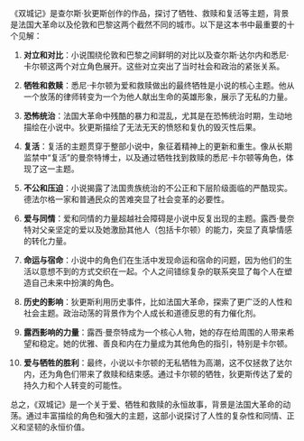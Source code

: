 《双城记》是查尔斯·狄更斯创作的作品，探讨了牺牲、救赎和复活等主题，背景是法国大革命以及伦敦和巴黎这两个截然不同的城市。以下是这本书中最重要的十个见解：

1. **对立和对比**：小说围绕伦敦和巴黎之间鲜明的对比以及查尔斯·达尔内和悉尼·卡尔顿这两个对立角色展开。这些对立突出了当时社会和政治的紧张关系。

2. **牺牲和救赎**：悉尼·卡尔顿为爱和救赎做出的最终牺牲是小说的核心主题。他从一个放荡的律师转变为一个为他人献出生命的英雄形象，展示了无私的力量。

3. **恐怖统治**：法国大革命中残酷的暴力和混乱，尤其是在恐怖统治时期，生动地描绘在小说中。狄更斯描绘了无法无天的愤怒和复仇的毁灭性后果。

4. **复活**：复活的主题贯穿于整部小说中，象征着精神上的更新和重生。像从长期监禁中“复活”的曼奈特博士，以及通过牺牲找到救赎的悉尼·卡尔顿等角色，体现了这一主题。

5. **不公和压迫**：小说揭露了法国贵族统治的不公正和下层阶级面临的严酷现实。德法尔格一家和普通民众的苦难突显了社会变革的必要性。

6. **爱与同情**：爱和同情的力量超越社会障碍是小说中反复出现的主题。露西·曼奈特对父亲坚定的爱以及她激励其他人（包括卡尔顿）的能力，突显了真挚情感的转化力量。

7. **命运与宿命**：小说中的角色们在生活中发现命运和宿命的问题，因为他们的生活以意想不到的方式交织在一起。个人之间错综复杂的联系突显了每个人在塑造自己未来中扮演的角色。

8. **历史的影响**：狄更斯利用历史事件，比如法国大革命，探索了更广泛的人性和社会主题。政治动荡的背景作为个人成长和道德反思的有力催化剂。

9. **露西影响的力量**：露西·曼奈特成为一个核心人物，她的存在给周围的人带来希望和稳定。她的优雅、善良和内在力量成为其他角色的指引，特别是卡尔顿。

10. **爱与牺牲的胜利**：最终，小说以卡尔顿的无私牺牲为高潮，这不仅拯救了达尔内，还为角色们带来了救赎和结束感。通过卡尔顿的牺牲，狄更斯传达了爱的持久力和个人转变的可能性。

总之，《双城记》是一个关于爱、牺牲和救赎的永恒故事，背景是法国大革命的动荡。通过丰富描绘的角色和强大的主题，这部小说探讨了人性的复杂性和同情、正义和坚韧的永恒价值。